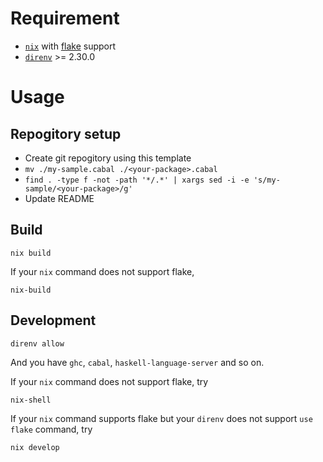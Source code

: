 
# Requirement

* [`nix`](https://nixos.org/) with [flake](https://nixos.wiki/wiki/Flakes) support
* [`direnv`](https://github.com/direnv/direnv) >= 2.30.0

# Usage

## Repogitory setup

* Create git repogitory using this template
* `mv ./my-sample.cabal ./<your-package>.cabal`
* `find . -type f -not -path '*/.*' | xargs sed -i -e 's/my-sample/<your-package>/g'`
* Update README

## Build

```
nix build
```

If your `nix` command does not support flake,

```
nix-build
```

## Development

```
direnv allow
```

And you have `ghc`, `cabal`, `haskell-language-server` and so on.

If your `nix` command does not support flake, try

```
nix-shell
```

If your `nix` command supports flake but your `direnv` does not support `use flake` command, try

```
nix develop
```

